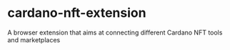 # cardano-nft-extension
A browser extension that aims at connecting different Cardano NFT tools and marketplaces 

